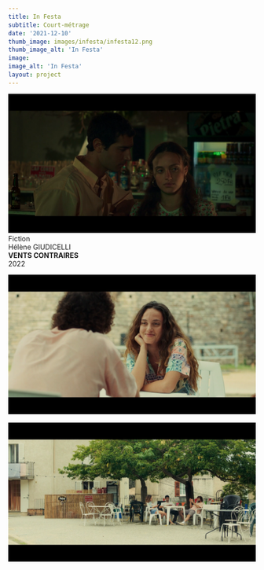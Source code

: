 ```yaml
---
title: In Festa
subtitle: Court-métrage
date: '2021-12-10'
thumb_image: images/infesta/infesta12.png
thumb_image_alt: 'In Festa'
image:
image_alt: 'In Festa'
layout: project
---
```


![](/images\infesta\infesta01.png)
<br>
Fiction <br>
Hélène GIUDICELLI <br>
**VENTS CONTRAIRES** <br>
2022 <br> 



![](/images\infesta\infesta05.png)

![](/images\infesta\infesta06.png)